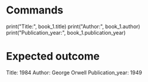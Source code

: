 # Commands 
print("Title:", book_1.title)
print("Author:", book_1.author)
print("Publication_year:", book_1.publication_year)

# Expected outcome
Title: 1984
Author: George Orwell
Publication_year: 1949

